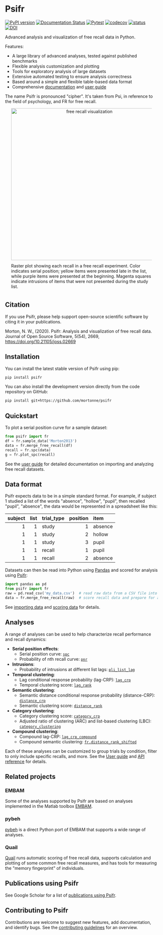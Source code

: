 # Psifr
[![PyPI version](https://badge.fury.io/py/psifr.svg)](https://badge.fury.io/py/psifr)
[![Documentation Status](https://readthedocs.org/projects/psifr/badge/?version=latest)](https://psifr.readthedocs.io/en/latest/?badge=latest)
[![Pytest](https://github.com/mortonne/psifr/actions/workflows/pytest.yml/badge.svg)](https://github.com/mortonne/psifr/actions/workflows/pytest.yml)
[![codecov](https://codecov.io/gh/mortonne/psifr/branch/master/graph/badge.svg)](https://codecov.io/gh/mortonne/psifr)
[![status](https://joss.theoj.org/papers/712d4452e465229d61d0e281d3d6f299/status.svg)](https://joss.theoj.org/papers/712d4452e465229d61d0e281d3d6f299)
[![DOI](https://zenodo.org/badge/248593723.svg)](https://zenodo.org/badge/latestdoi/248593723)

Advanced analysis and visualization of free recall data in Python.

Features:
* A large library of advanced analyses, tested against published benchmarks
* Flexible analysis customization and plotting
* Tools for exploratory analysis of large datasets
* Extensive automated testing to ensure analysis correctness
* Based around a simple and flexible table-based data format
* Comprehensive [documentation](https://psifr.readthedocs.io/en/stable/api/overview.html) and [user guide](https://psifr.readthedocs.io/en/stable/guide/overview.html)

The name Psifr is pronounced "cipher". It's taken from Psi, in reference to the field of psychology, and FR for free recall.

<div align="center">
  <div style="max-width:500px; margin:0 20px;">
    <img src="https://github.com/mortonne/psifr/blob/master/images/raster.png" alt="free recall visualization" width="500px">
    <div style="text-align:left; padding:10px 0;">
      Raster plot showing each recall in a free recall experiment. Color indicates serial position; yellow items were presented late in the list, while purple items were presented at the beginning. Magenta squares indicate intrusions of items that were not presented during the study list.
    </div>
  </div>
</div>

## Citation

If you use Psifr, please help support open-source scientific software by citing it in your publications.

Morton, N. W., (2020). 
Psifr: Analysis and visualization of free recall data. 
Journal of Open Source Software, 5(54), 2669, https://doi.org/10.21105/joss.02669

## Installation

You can install the latest stable version of Psifr using pip:

```bash
pip install psifr
```

You can also install the development version directly from the code
repository on GitHub:

```bash
pip install git+https://github.com/mortonne/psifr
```

## Quickstart

To plot a serial position curve for a sample dataset:

```python
from psifr import fr
df = fr.sample_data('Morton2013')
data = fr.merge_free_recall(df)
recall = fr.spc(data)
g = fr.plot_spc(recall)
```

See the [user guide](https://psifr.readthedocs.io/en/latest/guide/overview.html) for detailed documentation on importing and analyzing free recall datasets.

## Data format

Psifr expects data to be in a simple standard format. For example, if subject 1 studied a list of the words "absence", "hollow", "pupil", then recalled "pupil", "absence", the data would be represented in a spreadsheet like this:

| subject | list | trial_type | position | item    |
| ------: | ---: | :--------- | -------: | :------ |
|       1 |    1 | study      |        1 | absence |
|       1 |    1 | study      |        2 | hollow  |
|       1 |    1 | study      |        3 | pupil   |
|       1 |    1 | recall     |        1 | pupil   |
|       1 |    1 | recall     |        2 | absence |

Datasets can then be read into Python using [Pandas](https://pandas.pydata.org/)
and scored for analysis using [Psifr](https://psifr.readthedocs.io/en/latest/index.html):

```python
import pandas as pd
from psifr import fr
raw = pd.read_csv('my_data.csv')  # read raw data from a CSV file into a Pandas DataFrame
data = fr.merge_free_recall(raw)  # score recall data and prepare for analysis in Psifr
```

See [importing data](https://psifr.readthedocs.io/en/latest/guide/import.html) 
and [scoring data](https://psifr.readthedocs.io/en/latest/guide/score.html) for details.

## Analyses

A range of analyses can be used to help characterize recall performance and recall dynamics:
* __Serial position effects__:
  * Serial position curve: [`spc`](https://psifr.readthedocs.io/en/latest/api/api/psifr.fr.spc.html#psifr.fr.spc)
  * Probability of nth recall curve: [`pnr`](https://psifr.readthedocs.io/en/latest/api/api/psifr.fr.pnr.html#psifr.fr.pnr)
* __Intrusions__:
  * Probability of intrusions at different list lags: [`pli_list_lag`](https://psifr.readthedocs.io/en/latest/api/api/psifr.fr.pli_list_lag.html#psifr.fr.pli_list_lag)
* __Temporal clustering__:
  * Lag conditional response probability (lag-CRP): [`lag_crp`](https://psifr.readthedocs.io/en/latest/api/api/psifr.fr.lag_crp.html#psifr.fr.lag_crp)
  * Temporal clustering score: [`lag_rank`](https://psifr.readthedocs.io/en/latest/api/api/psifr.fr.lag_rank.html#psifr.fr.lag_rank)
* __Semantic clustering__:
  * Semantic distance conditional response probability (distance-CRP): [`distance_crp`](https://psifr.readthedocs.io/en/latest/api/api/psifr.fr.distance_crp.html#psifr.fr.distance_crp)
  * Semantic clustering score: [`distance_rank`](https://psifr.readthedocs.io/en/latest/api/api/psifr.fr.distance_rank.html#psifr.fr.distance_rank)
* __Category clustering__:
  * Category clustering score: [`category_crp`](https://psifr.readthedocs.io/en/latest/api/api/psifr.fr.category_crp.html#psifr.fr.category_crp)
  * Adjusted ratio of clustering (ARC) and list-based clustering (LBC): [`category_clustering`](https://psifr.readthedocs.io/en/latest/api/api/psifr.fr.category_clustering.html#psifr.fr.category_clustering)
* __Compound clustering__:
  * Compound lag-CRP: [`lag_crp_compound`](https://psifr.readthedocs.io/en/latest/api/api/psifr.fr.lag_crp_compound.html#psifr.fr.lag_crp_compound)
  * Compound semantic clustering: [`fr.distance_rank_shifted`](https://psifr.readthedocs.io/en/latest/api/api/psifr.fr.distance_rank_shifted.html#psifr.fr.distance_rank_shifted)

Each of these analyses can be customized to group trials by condition, filter to only include specific recalls, and more. See the [User guide](https://psifr.readthedocs.io/en/stable/guide/overview.html) and [API reference](https://psifr.readthedocs.io/en/stable/api/overview.html) for details.

## Related projects

### EMBAM
Some of the analyses supported by Psifr are based on analyses implemented in the Matlab toolbox [EMBAM](https://github.com/vucml/EMBAM).

### pybeh
[pybeh](https://github.com/pennmem/pybeh) is a direct Python port of EMBAM that supports a wide range of analyses.

### Quail
[Quail](https://github.com/ContextLab/quail) runs automatic scoring of free recall data, supports calculation and plotting of some common free recall measures, and has tools for measuring the "memory fingerprint" of individuals.

## Publications using Psifr

See Google Scholar for a list of [publications using Psifr](https://scholar.google.com/scholar?oi=bibs&hl=en&cites=15633316861794439696). 

## Contributing to Psifr

Contributions are welcome to suggest new features, add documentation, and identify bugs. See the [contributing guidelines](.github/CONTRIBUTING.md) for an overview. 
